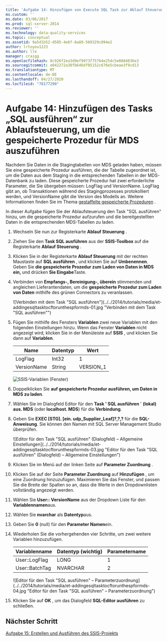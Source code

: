 ```yaml
---
title: 'Aufgabe 14: Hinzufügen von Execute SQL Task zur Ablauf Steuerung, um die gespeicherte Prozedur für MDS auszuführen | Microsoft-Dokumentation'
ms.custom: ''
ms.date: 03/06/2017
ms.prod: sql-server-2014
ms.reviewer: ''
ms.technology: data-quality-services
ms.topic: conceptual
ms.assetid: 9a5d1b52-d505-4e6f-8a89-569329c094e2
author: lrtoyou1223
ms.author: lle
manager: craigg
ms.openlocfilehash: 8c926f2ea3d9ef9973f75764e254c5e0884836e3
ms.sourcegitcommit: e042272a38fb646df05152c676e5cbeae3f9cd13
ms.translationtype: MT
ms.contentlocale: de-DE
ms.lasthandoff: 04/27/2020
ms.locfileid: "78177290"
---
```

# <a name="task-14-adding-execute-sql-task-to-control-flow-to-run-the-stored-procedure-for-mds"></a>Aufgabe 14: Hinzufügen des Tasks „SQL ausführen“ zur Ablaufsteuerung, um die gespeicherte Prozedur für MDS auszuführen
  Nachdem Sie Daten in die Stagingtabellen von MDS geladen haben, müssen Sie eine gespeicherte Prozedur ausführen, die der Tabelle zugeordnet ist, um die Daten aus dem Staging in die entsprechenden Tabellen in der MDS-Datenbank zu laden. Diese gespeicherte Prozedur hat zwei erforderliche Parameter, die Sie übergeben müssen: LogFlag und VersionName. LogFlag gibt an, ob Transaktionen während des Stagingprozesses protokolliert werden, und VersionName gibt die Version des Modells an. Weitere Informationen finden Sie im Thema [gestaffelte gespeicherte Prozeduren](https://msdn.microsoft.com/library/hh231028.aspx) .

 In dieser Aufgabe fügen Sie der Ablaufsteuerung den Task "SQL ausführen" hinzu, um die gespeicherte Prozedur aufzurufen und die bereitgestellten Daten in die entsprechenden MDS-Tabellen zu laden.

1.  Wechseln Sie nun zur Registerkarte **Ablauf Steuerung** .

2.  Ziehen Sie den **Task SQL ausführen** aus der **SSIS-Toolbox** auf die Registerkarte **Ablauf Steuerung** .

3.  Klicken Sie in der Registerkarte **Ablauf Steuerung** mit der rechten Maustaste auf **SQL ausführen** , und klicken Sie auf **Umbenennen**. Geben Sie **die gespeicherte Prozedur zum Laden von Daten in MDS ein,** und drücken **Sie Eingabe**Taste.

4.  Verbinden von **Empfangs-, Bereinigung-, überein** stimmenden und angleichen Lieferantendaten, um die **gespeicherte Prozedur zum Laden von Daten** mithilfe des grünen Connectors zu veranlassen.

     ![Verbinden mit dem Task "SQL ausführen"](../../2014/tutorials/media/et-addingesqltasktocftorunthespformds-01.jpg "Verbinden mit dem Task "SQL ausführen"")

5.  Fügen Sie mithilfe des Fensters **Variablen** zwei neue Variablen mit den folgenden Einstellungen hinzu. Wenn das Fenster **Variablen** nicht angezeigt wird, klicken Sie in der Menüleiste auf **SSIS** , und klicken Sie dann auf **Variablen**.

    |Name|Datentyp|Wert|
    |----------|---------------|-----------|
    |LogFlag|Int32|1|
    |VersionName|String|VERSION_1|

     ![SSIS-Variablen (Fenster)](../../2014/tutorials/media/et-addingesqltasktocftorunthespformds-02.jpg "SSIS-Variablen (Fenster)")

6.  Doppelklicken Sie **auf gespeicherte Prozedur ausführen, um Daten in MDS zu laden**.

7.  Wählen Sie im Dialogfeld Editor für den **Task ' SQL ausführen** ' **(lokal) aus. MDS** (oder **localhost. MDS**) für die **Verbindung**.

8.  Geben Sie **EXEC [STG]. [ein. udp_Supplier_Leaf]?,?,?** für die **SQL-Anweisung**. Sie können den Namen mit SQL Server Management Studio überprüfen.

     ![Editor für den Task "SQL ausführen" (Dialogfeld) – Allgemeine Einstellungen](../../2014/tutorials/media/et-addingesqltasktocftorunthespformds-03.jpg "Editor für den Task "SQL ausführen" (Dialogfeld) – Allgemeine Einstellungen")

9. Klicken Sie im Menü auf der linken Seite auf **Parameter Zuordnung** .

10. Klicken Sie auf der Seite **Parameter Zuordnung** auf **Hinzufügen** , um eine Zuordnung hinzuzufügen. Maximieren Sie das Fenster, und passen Sie die Breite der Spalten so an, dass die Werte in den Dropdownlisten vollständig angezeigt werden.

11. Wählen Sie **User:: VersionName** aus der Dropdown Liste für den **Variablennamen**aus.

12. Wählen Sie **nvarchar** als **Datentyp**aus.

13. Geben Sie **0** (null) für den **Parameter Namen**ein.

14. Wiederholen Sie die vorhergehenden vier Schritte, um zwei weitere Variablen hinzuzufügen.

    |Variablenname|Datentyp (wichtig)|Parametername|
    |-------------------|-----------------------------|--------------------|
    |User::LogFlag|LONG|1|
    |User::BatchTag|NVARCHAR|2|

     ![Editor für den Task "SQL ausführen" – Parameterzuordnung](../../2014/tutorials/media/et-addingesqltasktocftorunthespformds-04.jpg "Editor für den Task "SQL ausführen" – Parameterzuordnung")

15. Klicken Sie auf **OK** , um das Dialogfeld **SQL-Editor ausführen** zu schließen.

## <a name="next-step"></a>Nächster Schritt
 [Aufgabe 15: Erstellen und Ausführen des SSIS-Projekts](../../2014/tutorials/task-15-building-and-running-the-ssis-project.md)


